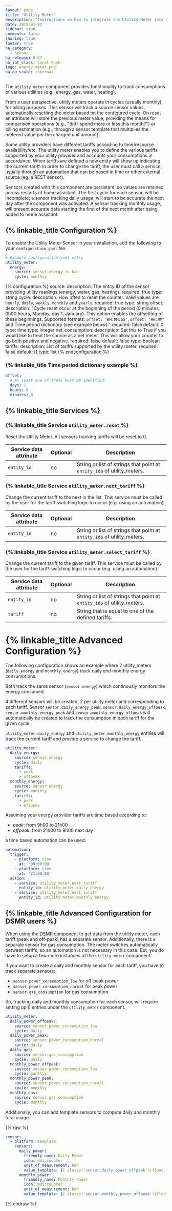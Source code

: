 ```yaml
---
layout: page
title: "Utility Meter"
description: "Instructions on how to integrate the Utility Meter into Home Assistant."
date: 2019-01-02
sidebar: true
comments: false
sharing: true
footer: true
ha_category:
  - Sensor
ha_release: 0.87
ha_iot_class: Local Push
logo: energy_meter.png
ha_qa_scale: internal
---
```


The `utility meter` component provides functionality to track consumptions of various utilities (e.g., energy, gas, water, heating).

From a user perspective, utility meters operate in cycles (usually monthly) for billing purposes. This sensor will track a source sensor values, automatically resetting the meter based on the configured cycle. On reset an attribute will store the previous meter value, providing the means for comparison operations (e.g., "did I spend more or less this month?") or billing estimation (e.g., through a sensor template that multiplies the metered value per the charged unit amount).

Some utility providers have different tariffs according to time/resource availability/etc. The utility meter enables you to define the various tariffs supported by your utility provider and accounts your consumptions in accordance. When tariffs are defined a new entity will show up indicating the current tariff. In order to change the tariff, the user must call a service, usually through an automation that can be based in time or other external source (eg. a REST sensor).

<p class='note'>
Sensors created with this component are persistent, so values are retained across restarts of home assistant. The first cycle for each sensor, will be incomplete; a sensor tracking daily usage, will start to be accurate the next day after the component was activated. A sensor tracking monthly usage, will present accurate data starting the first of the next month after being added to home assistant.
</p>

## {% linkable_title Configuration %}

To enable the Utility Meter Sensor in your installation, add the following to your `configuration.yaml` file:

```yaml
# Example configuration.yaml entry
utility_meter:
  energy:
    source: sensor.energy_in_kwh
    cycle: monthly
```

{% configuration %}
source:
  description: The entity ID of the sensor providing utility readings (energy, water, gas, heating).
  required: true
  type: string
cycle:
  description: How often to reset the counter. Valid values are `hourly`, `daily`, `weekly`, `monthly` and `yearly`.
  required: true
  type: string
offset:
  description: "Cycle reset occur at the beginning of the period (0 minutes, 0h00 hours, Monday, day 1, January). This option enables the offsetting of these beginnings. Supported formats: `offset: 'HH:MM:SS'`, `offset: 'HH:MM'` and Time period dictionary (see example below)."
  required: false
  default: 0
  type: time 
  type: integer
net_consumption:
  description: Set this to True if you would like to treat the source as a net meter. This will allow your counter to go both positive and negative.
  required: false
  default: false
  type: boolean
tariffs:
  description: List of tariffs supported by the utility meter.
  required: false
  default: []
  type: list
{% endconfiguration %}

### {% linkable_title Time period dictionary example %}

```yaml
offset:
  # At least one of these must be specified:
  days: 1
  hours: 0
  minutes: 0 
```

## {% linkable_title Services %}

### {% linkable_title Service `utility_meter.reset` %}

Reset the Utility Meter. All sensors tracking tariffs will be reset to 0.

| Service data attribute | Optional | Description |
| ---------------------- | -------- | ----------- |
| `entity_id` | no | String or list of strings that point at `entity_id`s of utility_meters.

### {% linkable_title Service `utility_meter.next_tariff` %}

Change the current tariff to the next in the list.
This service must be called by the user for the tariff switching logic to occur (e.g. using an automation)

| Service data attribute | Optional | Description |
| ---------------------- | -------- | ----------- |
| `entity_id` | no | String or list of strings that point at `entity_id`s of utility_meters.

### {% linkable_title Service `utility_meter.select_tariff` %}

Change the current tariff to the given tariff.
This service must be called by the user for the tariff switching logic to occur (e.g. using an automation)

| Service data attribute | Optional | Description |
| ---------------------- | -------- | ----------- |
| `entity_id` | no | String or list of strings that point at `entity_id`s of utility_meters.
| `tariff` | no | String that is equal to one of the defined tariffs.

# {% linkable_title Advanced Configuration %}

The following configuration shows an example where 2 utility_meters (`daily_energy` and `monthly_energy`) track daily and monthly energy consumptions.

Both track the same sensor (`sensor.energy`) which continously monitors the energy consumed.

4 different sensors will be created, 2 per utility meter and corresponding to each tariff.
Sensor `sensor.daily_energy_peak`, `sensor.daily_energy_offpeak`, `sensor.monthly_energy_peak` and `sensor.monthly_energy_offpeak` will automatically be created to track the consumption in each tariff for the given cycle.

`utility_meter.daily_energy` and `utility_meter.monthly_energy` entities will track the current tariff and provide a service to change the tariff.

```yaml
utility_meter:
  daily_energy:
    source: sensor.energy
    cycle: daily
    tariffs:
      - peak
      - offpeak
  monthly_energy:
    source: sensor.energy
    cycle: monthly
    tariffs:
      - peak
      - offpeak
```

Assuming your energy provider tariffs are time based according to:

- *peak*: from 9h00 to 21h00
- *offpeak*: from 21h00 to 9h00 next day

a time based automation can be used:

```yaml
automation:
  trigger:
    - platform: time
      at: '09:00:00'
    - platform: time
      at: '21:00:00'
  action:
    - service: utility_meter.next_tariff
      entity_id: utility_meter.daily_energy
    - service: utility_meter.next_tariff
      entity_id: utility_meter.monthly_energy
```

## {% linkable_title Advanced Configuration for DSMR users %}

When using the [DSMR component](https://www.home-assistant.io/components/sensor.dsmr/) to get data from the utility meter, each tariff (peak and off-peak) has a separate sensor. Additionally, there is a separate sensor for gas consumption. The meter switches automatically between tariffs, so an automation is not necessary in this case. But, you do have to setup a few more instances of the `utility_meter` component.

If you want to create a daily and monthly sensor for each tariff, you have to track separate sensors:

- `sensor.power_consumption_low` for off-peak power
- `sensor.power_consumption_normal` for peak power
- `sensor.gas_consumption` for gas consumption

So, tracking daily and monthly consumption for each sensor, will require setting up 6 entries under the `utility_meter` component.

```yaml
utility_meter:
  daily_power_offpeak:
    source: sensor.power_consumption_low
    cycle: daily
  daily_power_peak:
    source: sensor.power_consumption_normal
    cycle: daily
  daily_gas:
    source: sensor.gas_consumption
    cycle: daily
  monthly_power_offpeak:
    source: sensor.power_consumption_low
    cycle: monthly
  monthly_power_peak:
    source: sensor.power_consumption_normal
    cycle: monthly
  monthly_gas:
    source: sensor.gas_consumption
    cycle: monthly
```

Additionally, you can add template sensors to compute daily and monthly total usage. 

{% raw %}
```yaml
sensor:
  - platform: template
    sensors:
      daily_power:
        friendly_name: Daily Power
        icon: mdi:counter
        unit_of_measurement: kWh
        value_template: {{ states('sensor.daily_power_offpeak')|float + states('sensor.daily_power_peak')|float }}
      monthly_power:
        friendly_name: Monthly Power
        icon: mdi:counter
        unit_of_measurement: kWh
        value_template: {{ states('sensor.monthly_power_offpeak')|float + states('sensor.monthly_power_peak')|float }}
```
{% endraw %}
